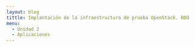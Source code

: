 ```yaml
---
layout: blog
tittle: Implantación de la infraestructura de prueba OpenStack. RDO
menu:
  - Unidad 2
  - Aplicaciones
---
```




